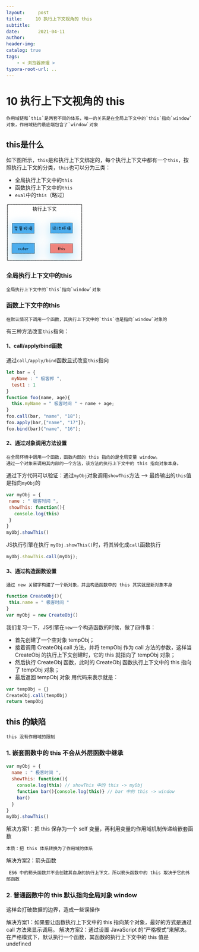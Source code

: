 ```yaml
---
layout:     post
title:     10 执行上下文视角的 this
subtitle:  
date:       2021-04-11
author:     
header-img: 
catalog: true
tags:
    - < 浏览器原理 >
typora-root-url: ..
---
```



# 10 执行上下文视角的 this

    作用域链和`this`是两套不同的体系，唯一的关系是在全局上下文中的`this`指向`window`对象，作用域链的最底端包含了`window`对象
## this是什么
如下图所示，`this`是和执行上下文绑定的，每个执行上下文中都有一个`this`，按照执行上下文的分类，`this`也可以分为三类：
-   全局执行上下文中的`this`
-   函数执行上下文中的`this`
-   `eval`中的`this`（略过）
<img src="/../img/assets_2019/image-20210411141927332.png" alt="image-20210411141927332" style="zoom:20%;" />

###  全局执行上下文中的this
    全局执行上下文中的`this`指向`window`对象

 ### 函数上下文中的this
    在默认情况下调用一个函数，其执行上下文中的`this`也是指向`window`对象的
 有三种方法改变`this`指向：

 #### 1、call/apply/bind函数
通过`call/apply/bind`函数显式改变`this`指向
```javascript
let bar = {
  myName : " 极客邦 ",
  test1 : 1
}
function foo(name, age){
  this.myName = " 极客时间 " + name + age;
}
foo.call(bar, "name", "18");
foo.apply(bar,["name", "17"]);
foo.bind(bar)("name", "16");
```

 #### 2、通过对象调用方法设置

    在全局环境中调用一个函数，函数内部的 this 指向的是全局变量 window。
    通过一个对象来调用其内部的一个方法，该方法的执行上下文中的 this 指向对象本身。

通过下方代码可以验证：通过`myObj`对象调用`showThis`方法 --> 最终输出的`this`值是指向`myObj`的
 ```javascript
var myObj = {
  name : " 极客时间 ", 
  showThis: function(){
    console.log(this)
  }
}
myObj.showThis()
 ```

JS执行引擎在执行 `myObj.showThis()`时，将其转化成`call`函数执行
```javascript
myObj.showThis.call(myObj);
```

 #### 3、通过构造函数设置
    通过 new 关键字构建了一个新对象，并且构造函数中的 this 其实就是新对象本身
 ```js
function CreateObj(){
  this.name = " 极客时间 "
}
var myObj = new CreateObj()
 ```

我们复习一下，JS引擎在`new`一个构造函数的时候，做了四件事：
-   首先创建了一个空对象 tempObj；
-   接着调用 CreateObj.call 方法，并将 tempObj 作为 call 方法的参数，这样当 CreateObj 的执行上下文创建时，它的 this 就指向了 tempObj 对象；
-   然后执行 CreateObj 函数，此时的 CreateObj 函数执行上下文中的 this 指向了 tempObj 对象；
-   最后返回 tempObj 对象
用代码来表示就是：
```js
var tempObj = {}
CreateObj.call(tempObj)
return tempObj
```

## this 的缺陷
    this 没有作用域的限制

### 1. 嵌套函数中的 this 不会从外层函数中继承
```js
var myObj = {
  name : " 极客时间 ", 
  showThis: function(){
    console.log(this) // showThis 中的 this -> myObj
    function bar(){console.log(this)} // bar 中的 this -> window
    bar()
  }
}
myObj.showThis()
```
解决方案1：把 this 保存为一个 self 变量，再利用变量的作用域机制传递给嵌套函数

    本质：把 this 体系转换为了作用域的体系

解决方案2：箭头函数

     ES6 中的箭头函数并不会创建其自身的执行上下文，所以箭头函数中的 this 取决于它的外部函数

### 2. 普通函数中的 this 默认指向全局对象 window
这样会打破数据的边界，造成一些误操作

解决方案1：如果要让函数执行上下文中的 this 指向某个对象，最好的方式是通过 call 方法来显示调用。
解决方案2：通过设置 JavaScript 的“严格模式”来解决。在严格模式下，默认执行一个函数，其函数的执行上下文中的 this 值是 undefined



